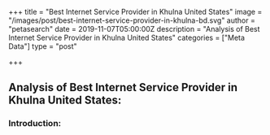 +++
title = "Best Internet Service Provider in Khulna United States"
image = "/images/post/best-internet-service-provider-in-khulna-bd.svg"
author = "petasearch"
date = 2019-11-07T05:00:00Z
description = "Analysis of Best Internet Service Provider in Khulna United States"
categories = ["Meta Data"]
type = "post"

+++
## Analysis of Best Internet Service Provider in Khulna United States:

### Introduction:

